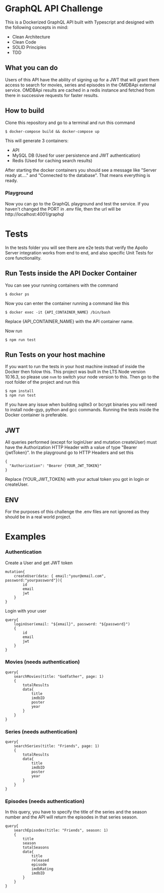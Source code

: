 # GraphQL API Challenge

This is a Dockerized GraphQL API built with Typescript and designed with the following concepts in mind:
* Clean Architecture
* Clean Code
* SOLID Principles
* TDD

## What you can do
Users of this API have the ability of signing up for a JWT that will grant them access to search for movies, series and episodes in the OMDBApi external service.
OMDBApi results are cached in a redis instance and fetched from there in successive requests for faster results.

## How to build
Clone this repository and go to a terminal and run this command
```
$ docker-compose build && docker-compose up
```
This will generate 3 containers:
* API
* MySQL DB (Used for user persistence and JWT authentication)
* Redis (Used for caching search results)

After starting the docker containers you should see a message like "Server ready at...." and "Connected to the database". That means everything is ready.

### Playground
Now you can go to the GraphQL playground and test the service. If you haven't changed the PORT in .env file, then the url will be http://localhost:4001/graphql

# Tests
In the tests folder you will see there are e2e tests that verify the Apollo Server integration works from end to end, and also specific Unit Tests for core functionality.

## Run Tests inside the API Docker Container
You can see your running containers with the command
```
$ docker ps
```
Now you can enter the container running a command like this
```
$ docker exec -it {API_CONTAINER_NAME} /bin/bash
```
Replace {API_CONTAINER_NAME} with the API container name.

Now run
```
$ npm run test
```

## Run Tests on your host machine
If you want to run the tests in your host machine instead of inside the Docker then folow this.
This project was built in the LTS Node version 10.16.3, so please use `nvm` to switch your node version to this.
Then go to the root folder of the project and run this
```
$ npm install
$ npm run test
```

If you have any issue when building sqlite3 or bcrypt binaries you will need to install node-gyp, python and gcc commands. Running the tests inside the Docker container is preferable.

## JWT
All queries performed (except for loginUser and mutation createUser) must have the Authorization HTTP Header with a value of type "Bearer {jwtToken}".
In the playground go to HTTP Headers and set this
```
{
  "Authorization": "Bearer {YOUR_JWT_TOKEN}"
}
```
Replace {YOUR_JWT_TOKEN} with your actual token you got in login or createUser.

## ENV
For the purposes of this challenge the .env files are not ignored as they should be in a real world project.

# Examples

### Authentication
Create a User and get JWT token
```
mutation{
    createUser(data: { email:"your@email.com", password:"yourpassword"}){
        id
        email
        jwt
    }
}
```

Login with your user
```
query{
    loginUser(email: "${email}", password: "${password}")
    {
        id
        email
        jwt
    }
}
```

### Movies (needs authentication)
```
query{
    searchMovies(title: "Godfather", page: 1) 
    {
        totalResults
        data{
            title
            imdbID
            poster
            year
        }
    }
}
```

### Series (needs authentication)
```
query{
    searchSeries(title: "Friends", page: 1) 
    {
        totalResults
        data{
            title
            imdbID
            poster
            year
        }
    }
}
```

### Episodes (needs authentication)
In this query, you have to specify the title of the series and the season number and the API will return the episodes in that series season.
```
query{
    searchEpisodes(title: "Friends", season: 1) 
    {
        title
        season
        totalSeasons
        data{
            title
            released
            episode
            imdbRating
            imdbID
        }
    }
}
```